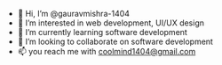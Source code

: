 - 👋 Hi, I’m @gauravmishra-1404
- 👀 I’m interested in web development, UI/UX design
- 🌱 I’m currently learning software development
- 💞️ I’m looking to collaborate on software development
- 📫 you reach me with coolmind1404@gmail.com

<!---
gauravmishra-1404/gauravmishra-1404 is a ✨ special ✨ repository because its `README.md` (this file) appears on your GitHub profile.
You can click the Preview link to take a look at your changes.
--->
